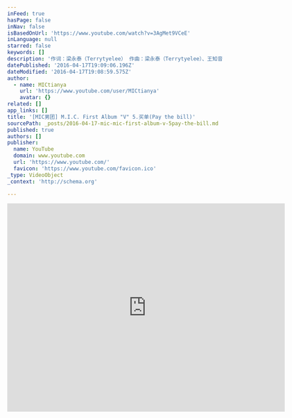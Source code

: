 ```yaml
---
inFeed: true
hasPage: false
inNav: false
isBasedOnUrl: 'https://www.youtube.com/watch?v=3AgMet9VCeE'
inLanguage: null
starred: false
keywords: []
description: '作词：梁永泰（Terrytyelee） 作曲：梁永泰（Terrytyelee）、王知音 编曲：梁永泰（Terrytyelee） 制作人：梁永泰（Terrytyelee） Composer: Terrytyelee, ZhiYin Wang Lyricist&Arranger&Producer: Terrytyelee Ok我全部都给你 Ok我什么都不说 我当做没看见 我就什么都不做 我有一点像杯咖啡 我每天不能睡 绑好了我的NIKE AIR 不知道要怎么追 其实我没有找个女孩 我只找个同伴 这一场的考试 你会让我偷看 天灾地变 我也不会改变 我也不会改变 没有需要改变 别担心明天的早餐 别害怕今晚的孤单 别投降给什么困难 你不用负担 我帮你买单 我爱情也这么一点 不知道你看的对眼 有什么，你不能负担 你只要一喊 我就帮你买单 如果你觉得找不到 一种无限的爱 你永远都能靠 我有一点像自动手表 时间不会走掉 坐在这里等到 你觉得我最吃香 其实我没有找个女孩 我在找个同伴 银行## 你会站在门看 别的男人是学生 全部都爱偷懒 我有点像校长 你孩子们的家长 这是你的手 我不会放开 这是你的心 我不会乱摆 这是你的命 我不会乱来 这是你的爱 我不会乱猜 对不起 我没开车 我们坐个地铁 你前男友爱开跑车 忘了你和爱情的细节'
datePublished: '2016-04-17T19:09:06.196Z'
dateModified: '2016-04-17T19:08:59.575Z'
author:
  - name: MICtianya
    url: 'https://www.youtube.com/user/MICtianya'
    avatar: {}
related: []
app_links: []
title: '[MIC男团] M.I.C. First Album "V" 5.买单(Pay the bill)'
sourcePath: _posts/2016-04-17-mic-mic-first-album-v-5pay-the-bill.md
published: true
authors: []
publisher:
  name: YouTube
  domain: www.youtube.com
  url: 'https://www.youtube.com/'
  favicon: 'https://www.youtube.com/favicon.ico'
_type: VideoObject
_context: 'http://schema.org'

---
```

<iframe src="https://cdn.embedly.com/widgets/media.html?src=https%3A%2F%2Fwww.youtube.com%2Fembed%2F3AgMet9VCeE%3Ffeature%3Doembed&amp;url=https%3A%2F%2Fwww.youtube.com%2Fwatch%3Fv%3D3AgMet9VCeE&amp;image=https%3A%2F%2Fi.ytimg.com%2Fvi%2F3AgMet9VCeE%2Fhqdefault.jpg&amp;key=b7d04c9b404c499eba89ee7072e1c4f7&amp;type=text%2Fhtml&amp;schema=youtube" width="640" height="480" scrolling="no" frameborder="0" allowfullscreen="allowfullscreen" style=""></iframe>